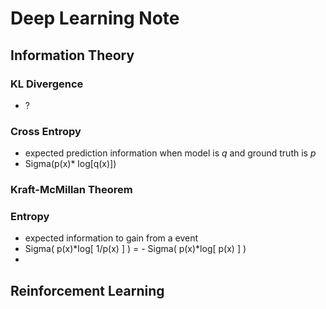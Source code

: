# Deep Learning Note

## Information Theory

### KL Divergence

- ?

### Cross Entropy  

- expected prediction information when model is *q* and ground truth is  *p*
- Sigma(p(x)\* log[q(x)])

### Kraft-McMillan Theorem



### Entropy

- expected information to gain from a event
-  Sigma( p(x)\*log[ 1/p(x) ] ) = - Sigma( p(x)\*log[ p(x) ] )
- ​

 



## Reinforcement Learning

